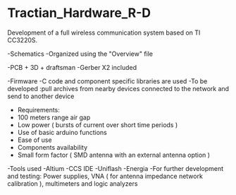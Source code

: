 # Tractian_Hardware_R-D

Development of a full wireless communication system based on TI CC3220S.

-Schematics 
 -Organized using the "Overview" file 
 
-PCB + 3D + draftsman
 -Gerber X2 included
 
-Firmware 
 -C code and component specific libraries are used 
 -To be developed :pull archives from nearby devices connected to the network and send to another device

- Requirements:
 - 100 meters range air gap 
 - Low power ( bursts of current over short time periods )
 - Use of basic arduino functions 
 - Ease of use 
 - Components availability 
 - Small form factor ( SMD antenna with an external antenna option )
 
-Tools used
 -Altium 
 -CCS IDE
 -Uniflash
 -Energia 
  -For further development and testing: Power supplies, VNA ( for antenna impedance network calibration ), multimeters and logic analyzers


